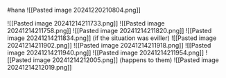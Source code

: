 #hana 
![[Pasted image 20241220210804.png]]

![[Pasted image 20241214211733.png]]
![[Pasted image 20241214211758.png]]
![[Pasted image 20241214211820.png]]
![[Pasted image 20241214211834.png]]
(if the situation was eviller)
![[Pasted image 20241214211902.png]]
![[Pasted image 20241214211918.png]]
![[Pasted image 20241214211940.png]]
![[Pasted image 20241214211954.png]]
![[Pasted image 20241214212005.png]]
(happens to them)
![[Pasted image 20241214212019.png]]

